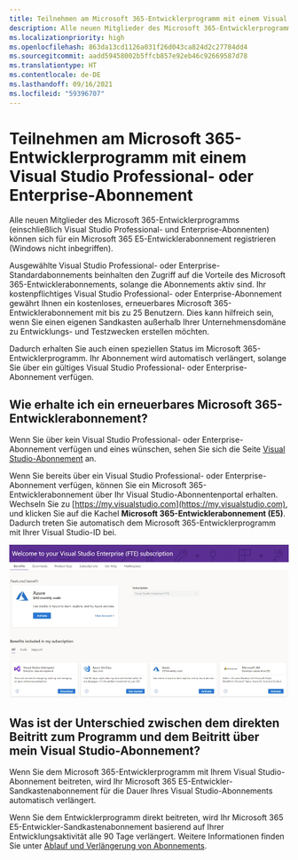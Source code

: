 ```yaml
---
title: Teilnehmen am Microsoft 365-Entwicklerprogramm mit einem Visual Studio Professional- oder Enterprise-Abonnement
description: Alle neuen Mitglieder des Microsoft 365-Entwicklerprogramms (einschließlich Visual Studio Professional- und Enterprise-Abonnenten) können sich für ein Microsoft 365 E5-Entwicklerabonnement registrieren (Windows nicht inbegriffen).
ms.localizationpriority: high
ms.openlocfilehash: 863da13cd1126a031f26d043ca824d2c27784dd4
ms.sourcegitcommit: aadd59458002b5ffcb857e92eb46c92669587d78
ms.translationtype: HT
ms.contentlocale: de-DE
ms.lasthandoff: 09/16/2021
ms.locfileid: "59396707"
---
```

# <a name="join-the-microsoft-365-developer-program-with-a-visual-studio-professional-or-enterprise-subscription"></a>Teilnehmen am Microsoft 365-Entwicklerprogramm mit einem Visual Studio Professional- oder Enterprise-Abonnement

Alle neuen Mitglieder des Microsoft 365-Entwicklerprogramms (einschließlich Visual Studio Professional- und Enterprise-Abonnenten) können sich für ein Microsoft 365 E5-Entwicklerabonnement registrieren (Windows nicht inbegriffen). 

Ausgewählte Visual Studio Professional- oder Enterprise-Standardabonnements beinhalten den Zugriff auf die Vorteile des Microsoft 365-Entwicklerabonnements, solange die Abonnements aktiv sind. Ihr kostenpflichtiges Visual Studio Professional- oder Enterprise-Abonnement gewährt Ihnen ein kostenloses, erneuerbares Microsoft 365-Entwicklerabonnement mit bis zu 25 Benutzern. Dies kann hilfreich sein, wenn Sie einen eigenen Sandkasten außerhalb Ihrer Unternehmensdomäne zu Entwicklungs- und Testzwecken erstellen möchten.

Dadurch erhalten Sie auch einen speziellen Status im Microsoft 365-Entwicklerprogramm. Ihr Abonnement wird automatisch verlängert, solange Sie über ein gültiges Visual Studio Professional- oder Enterprise-Abonnement verfügen.

## <a name="how-do-i-get-a-renewable-microsoft-365-developer-subscription"></a>Wie erhalte ich ein erneuerbares Microsoft 365-Entwicklerabonnement?

Wenn Sie über kein Visual Studio Professional- oder Enterprise-Abonnement verfügen und eines wünschen, sehen Sie sich die Seite [Visual Studio-Abonnement](https://visualstudio.microsoft.com/vs/pricing/) an.

Wenn Sie bereits über ein Visual Studio Professional- oder Enterprise-Abonnement verfügen, können Sie ein Microsoft 365-Entwicklerabonnement über Ihr Visual Studio-Abonnentenportal erhalten. Wechseln Sie zu [https://my.visualstudio.com](https://my.visualstudio.com), und klicken Sie auf die Kachel **Microsoft 365-Entwicklerabonnement (E5)**. Dadurch treten Sie automatisch dem Microsoft 365-Entwicklerprogramm mit Ihrer Visual Studio-ID bei.

![Screenshot der Visual Studio-Seite mit der Kachel für das Microsoft 365-Entwicklerabonnement](images/visual-studio-dev-program-tile.jpg)

## <a name="what-is-the-difference-between-joining-the-program-directly-and-joining-with-my-visual-studio-subscription"></a>Was ist der Unterschied zwischen dem direkten Beitritt zum Programm und dem Beitritt über mein Visual Studio-Abonnement?

Wenn Sie dem Microsoft 365-Entwicklerprogramm mit Ihrem Visual Studio-Abonnement beitreten, wird Ihr Microsoft 365 E5-Entwickler-Sandkastenabonnement für die Dauer Ihres Visual Studio-Abonnements automatisch verlängert. 

Wenn Sie dem Entwicklerprogramm direkt beitreten, wird Ihr Microsoft 365 E5-Entwickler-Sandkastenabonnement basierend auf Ihrer Entwicklungsaktivität alle 90 Tage verlängert. Weitere Informationen finden Sie unter [Ablauf und Verlängerung von Abonnements](subscription-expiration-and-renewal.md).